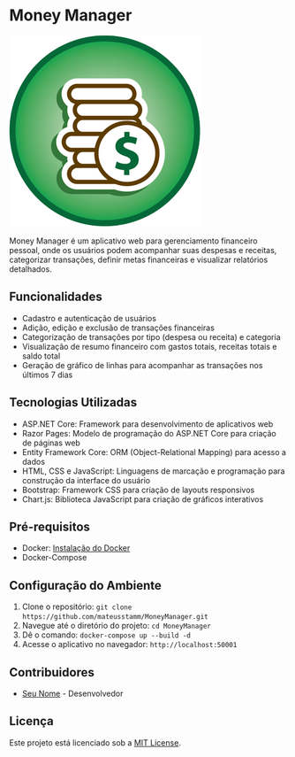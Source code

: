 # Money Manager

![Logo](MoneyManager.Pages\wwwroot\images\logo.png)

Money Manager é um aplicativo web para gerenciamento financeiro pessoal, onde os usuários podem acompanhar suas despesas e receitas, categorizar transações, definir metas financeiras e visualizar relatórios detalhados.

## Funcionalidades

- Cadastro e autenticação de usuários
- Adição, edição e exclusão de transações financeiras
- Categorização de transações por tipo (despesa ou receita) e categoria
- Visualização de resumo financeiro com gastos totais, receitas totais e saldo total
- Geração de gráfico de linhas para acompanhar as transações nos últimos 7 dias

## Tecnologias Utilizadas

- ASP.NET Core: Framework para desenvolvimento de aplicativos web
- Razor Pages: Modelo de programação do ASP.NET Core para criação de páginas web
- Entity Framework Core: ORM (Object-Relational Mapping) para acesso a dados
- HTML, CSS e JavaScript: Linguagens de marcação e programação para construção da interface do usuário
- Bootstrap: Framework CSS para criação de layouts responsivos
- Chart.js: Biblioteca JavaScript para criação de gráficos interativos

## Pré-requisitos

- Docker: [Instalação do Docker](https://docs.docker.com/engine/install/ubuntu/)
- Docker-Compose

## Configuração do Ambiente

1. Clone o repositório: `git clone https://github.com/mateusstamm/MoneyManager.git`
2. Navegue até o diretório do projeto: `cd MoneyManager`
3. Dê o comando: `docker-compose up --build -d`
6. Acesse o aplicativo no navegador: `http://localhost:50001`

## Contribuidores

- [Seu Nome](https://github.com/mateusstamm) - Desenvolvedor

## Licença

Este projeto está licenciado sob a [MIT License](https://opensource.org/licenses/MIT).
